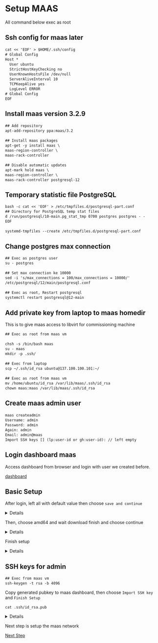 # Setup MAAS

All command below exec as root

## Ssh config for maas later

```
cat << 'EOF' > $HOME/.ssh/config
# Global Config
Host *
  User ubuntu
  StrictHostKeyChecking no
  UserKnownHostsFile /dev/null
  ServerAliveInterval 10
  TCPKeepAlive yes
  LogLevel ERROR
# Global Config
EOF
```

## Install maas version 3.2.9

```
## Add repository
apt-add-repository ppa:maas/3.2

## Install maas packages
apt-get -y install maas \
maas-region-controller \
maas-rack-controller

## Disable automatic updates
apt-mark hold maas \
maas-region-controller \
maas-rack-controller postgresql-12
```

## Temporary statistic file PostgreSQL

```
bash -c cat << 'EOF' > /etc/tmpfiles.d/postgresql-part.conf
## Directory for PostgreSQL temp stat files
d /run/postgresql/10-main.pg_stat_tmp 0700 postgres postgres - -
EOF

systemd-tmpfiles --create /etc/tmpfiles.d/postgresql-part.conf
```

## Change postgres max connection

```
## Exec as postgres user
su - postgres

## Set max connection ke 10000
sed -i 's/max_connections = 100/max_connections = 10000/' /etc/postgresql/12/main/postgresql.conf

## Exec as root, Restart postgresql
systemctl restart postgresql@12-main
```

## Add private key from laptop to maas homedir

This is to give maas access to libvirt for commissioning machine

```
## Exec as root from maas vm

chsh -s /bin/bash maas
su - maas
mkdir -p .ssh/

## Exec from laptop
scp ~/.ssh/id_rsa ubuntu@137.100.100.101:~/

## Exec as root from maas vm
mv /home/ubuntu/id_rsa /var/lib/maas/.ssh/id_rsa
chown maas:maas /var/lib/maas/.ssh/id_rsa
```

## Create maas admin user

```
maas createadmin
Username: admin
Password: admin
Again: admin
Email: admin@maas 
Import SSH keys [] (lp:user-id or gh:user-id): // left empty
```

## Login dashboard maas

Access dashboard from browser and login with user we created before.

[dashboard](http://137.100.100.101:5240/)


## Basic Setup
After login, left all with default value then choose `save and continue`

<details>

![](../../img/maas1.png)

</details>

Then, choose amd64 and wait download finish and choose continue

<details>

![](../../img/maas2.png)
</details>

Finish setup

<details>

![](../../img/maas3.png)
</details>

## SSH keys for admin

```
## Exec from maas vm
ssh-keygen -t rsa -b 4096
```

Copy generated pubkey to maas dashboard, then choose `Import SSH key` and `Finish Setup`

```
cat .ssh/id_rsa.pub 
```

<details>

![](../../img/maas4.png)
</details>

Next step is setup the maas network

[Next Step](setup-maas-network.md)